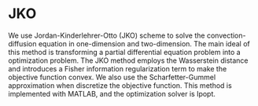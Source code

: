 # JKO
We use Jordan-Kinderlehrer-Otto (JKO) scheme to solve the convection-diffusion equation in one-dimension and two-dimension. The main ideal of this method is transforming a partial differential equation problem into a optimization problem. The JKO method employs the Wasserstein distance and introduces a Fisher information regularization term to make the objective function convex. We also use the Scharfetter-Gummel approximation when discretize the objective function. This method is implemented with MATLAB, and the optimization solver is Ipopt.

